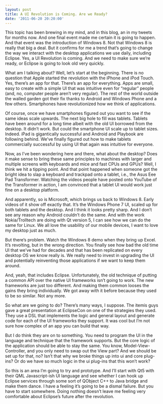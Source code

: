```yaml
---
layout: post
title: A UI Revolution is Coming. Are we Ready?
date: '2011-06-20 20:20:00'
---
```



This topic has been brewing in my mind, and in this blog, an in my tweets for months now. And one final event made me certain it is going to happen. And that event was the introduction of Windows 8. Not that Windows 8 is really that big a deal. But it confirms for me a trend that’s going to change the way we interact with the desktop applications we use daily, including Eclipse. Yes, a UI Revolution is coming. And we need to make sure we’re ready, or Eclipse is going to look old very quickly.

What am I talking about? Well, let’s start at the beginning. There is no question that Apple started the revolution with the iPhone and iPod Touch. Yes, there’s an app for that. There’s an app for everything. Apps are small, easy to create with a simple UI that was intuitive even for “regular” people (and, no, computer people aren’t very regular). The rest of the world outside the walled garden got their fix thanks to Android and Windows Phone and a few others. Smartphones have revolutionized how we think of applications.

Of course, once we have smartphones figured out you want to see if the same ideas scale upwards. The next big hole to fill was tablets. Tablets have been around for a long time albeit with the old UI borrowed from the desktop. It didn’t work. But could the smartphone UI scale up to tablet sizes. Indeed. iPad is gigantically successful and Android and Playbook are following behind. We’ve finally figured out how to make tablets commercially successful by using UI that again was intuitive for everyone.

Now, as I’ve been wondering here and there, what about the desktop? Does it make sense to bring these same principles to machines with larger and multiple screens with keyboards and mice and fast CPUs and GPUs? Well, I think we hit a tipping point. And that point happened when someone got the bright idea to slap a keyboard and trackpad onto a tablet, i.e., the Asus Eee Pad Transformer. Watching the videos people have posted onto YouTube of the Transformer in action, I am convinced that a tablet UI would work just fine on a desktop platform.

And apparently, so is Microsoft, which brings us back to Windows 8. Early videos of it show off exactly that. It’s the Windows Phone 7 UI, scaled up for both tablets and the desktop. And I think it looks pretty sharp. And I don’t see any reason why Android couldn’t do the same. And with the work Nokia/Trolltech are doing with Qt version 5, I can see how we can do the same for Linux. We all love the usability of our mobile devices, I want to love my desktop just as much.

But there’s problem. Watch the Windows 8 demo when they bring up Excel. It’s revolting, but in the wrong direction. You finally see how bad the old time UI that we’ve had for decades and that has been replicated on every desktop OS we know really is. We really need to invest in upgrading the UI and potentially reinventing those applications if we want to keep them around.

And, yeah, that includes Eclipse. Unfortunately, the old technique of putting a common API over the native UI frameworks isn’t going to work. The new frameworks are just too different. And making them common looses the gains they bring individually. We got away with it before because they used to be so similar. Not any more.

So what are we going to do? There’s many ways, I suppose. The itemis guys gave a great presentation at EclipseCon on one of the strategies they used. They use a DSL that implements the logic and general layout and generate code for each of the UI frameworks they support. It was cool but I’m not sure how complex of an app you can build that way.

But I do think they are on to something. You need to program the UI in the language and technique that the framework supports. But the core logic of the application should be able to stay the same. You know, Model-View-Controller, and you only need to swap out the View part? And we should be set up for that, no? Isn’t that why we broke things up into ui and core plug-ins? Or do we have so much logic in the ui plug-ins that this won’t work?

So this is an area I’m going to try and prototype. And I’ll start with Qt5 with their QML Javascript-ish UI language and see whether I can hook up Eclipse services through some sort of QObject C++ to Java bridge and make them dance. I have a feeling it’s going to be a dismal failure. But you have to start somewhere. Doing nothing doesn’t leave me feeling very comfortable about Eclipse’s future after the revolution.


